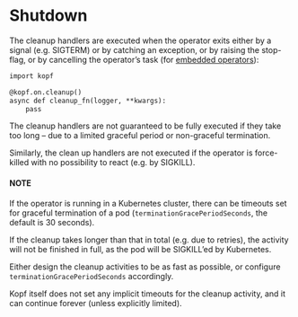 # Shutdown

The cleanup handlers are executed when the operator exits
either by a signal (e.g. SIGTERM) or by catching an exception,
or by raising the stop-flag, or by cancelling the operator’s task
(for [embedded operators](embedding.md)):

```default
import kopf

@kopf.on.cleanup()
async def cleanup_fn(logger, **kwargs):
    pass
```

The cleanup handlers are not guaranteed to be fully executed if they take
too long – due to a limited graceful period or non-graceful termination.

Similarly, the clean up handlers are not executed if the operator
is force-killed with no possibility to react (e.g. by SIGKILL).

#### NOTE
If the operator is running in a Kubernetes cluster, there can be
timeouts set for graceful termination of a pod
(`terminationGracePeriodSeconds`, the default is 30 seconds).

If the cleanup takes longer than that in total (e.g. due to retries),
the activity will not be finished in full,
as the pod will be SIGKILL’ed by Kubernetes.

Either design the cleanup activities to be as fast as possible,
or configure `terminationGracePeriodSeconds` accordingly.

Kopf itself does not set any implicit timeouts for the cleanup activity,
and it can continue forever (unless explicitly limited).
